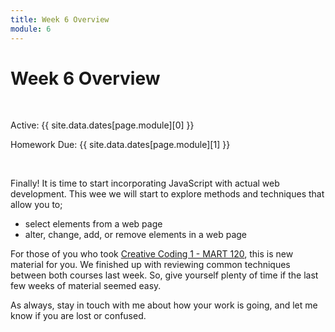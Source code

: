 ```yaml
---
title: Week 6 Overview
module: 6
---
```


# Week 6 Overview <br />


<br />


Active: {{ site.data.dates[page.module][0] }}

Homework Due: {{ site.data.dates[page.module][1] }}


<br />

<!-- <div class="embed-responsive embed-responsive-16by9"><iframe class="embed-responsive-item" src="https://www.youtube.com/embed/GGX5lm2me0A" frameborder="0" allowfullscreen></iframe></div> -->

Finally! It is time to start incorporating JavaScript with actual web development. This wee we will start to explore methods and techniques that allow you to;

- select elements from a web page
- alter, change, add, or remove elements in a web page

For those of you who took [Creative Coding 1 - MART 120](https://montana-media-arts.github.io/creative-coding-1/), this is new material for you. We finished up with reviewing common techniques between both courses last week. So, give yourself plenty of time if the last few weeks of material seemed easy.

As always, stay in touch with me about how your work is going, and let me know if you are lost or confused.
